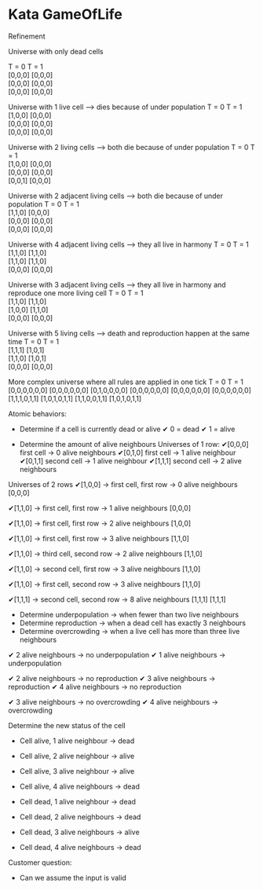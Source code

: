 # Kata GameOfLife
Refinement

Universe with only dead cells



T = 0   T = 1    
[0,0,0] [0,0,0]   
[0,0,0] [0,0,0]   
[0,0,0] [0,0,0] 

Universe with 1 live cell --> dies because of under population
T = 0   T = 1    
[1,0,0] [0,0,0]   
[0,0,0] [0,0,0]   
[0,0,0] [0,0,0] 

Universe with 2 living cells --> both die because of under population
T = 0   T = 1    
[1,0,0] [0,0,0]   
[0,0,0] [0,0,0]   
[0,0,1] [0,0,0] 

Universe with 2 adjacent living cells --> both die because of under population
T = 0   T = 1    
[1,1,0] [0,0,0]   
[0,0,0] [0,0,0]   
[0,0,0] [0,0,0] 

Universe with 4 adjacent living cells --> they all live in harmony
T = 0   T = 1    
[1,1,0] [1,1,0]   
[1,1,0] [1,1,0]   
[0,0,0] [0,0,0]

Universe with 3 adjacent living cells --> they all live in harmony and reproduce one more living cell
T = 0   T = 1    
[1,1,0] [1,1,0]   
[1,0,0] [1,1,0]   
[0,0,0] [0,0,0]

Universe with 5 living cells --> death and reproduction happen at the same time
T = 0   T = 1    
[1,1,1] [1,0,1]   
[1,1,0] [1,0,1]   
[0,0,0] [0,0,0]

More complex universe where all rules are applied in one tick
T = 0            T = 1       
[0,0,0,0,0,0]    [0,0,0,0,0,0]
[0,1,0,0,0,0]    [0,0,0,0,0,0]
[0,0,0,0,0,0]    [0,0,0,0,0,0]
[1,1,1,0,1,1]    [1,0,1,0,1,1]
[1,1,0,0,1,1]    [1,0,1,0,1,1]

Atomic behaviors:
- Determine if a cell is currently dead or alive
✔ 0 = dead
✔ 1 = alive

- Determine the amount of alive neighbours
Universes of 1 row:
✔[0,0,0] first cell -> 0 alive neighbours
✔[0,1,0] first cell -> 1 alive neighbour
✔[0,1,1] second cell -> 1 alive neighbour
✔[1,1,1] second cell -> 2 alive neighbours

Universes of 2 rows
✔[1,0,0] -> first cell, first row -> 0 alive neighbours
  [0,0,0]

✔[1,1,0] -> first cell, first row -> 1 alive neighbours
  [0,0,0]

✔[1,1,0] -> first cell, first row -> 2 alive neighbours
  [1,0,0]

✔[1,1,0] -> first cell,  first row -> 3 alive neighbours
  [1,1,0]

✔[1,1,0] -> third cell, second row -> 2 alive neighbours
  [1,1,0]

✔[1,1,0] -> second cell, first row -> 3 alive neighbours
  [1,1,0]

✔[1,1,0] -> first cell, second row -> 3 alive neighbours
  [1,1,0]

✔[1,1,1] -> second cell, second row -> 8 alive neighbours
  [1,1,1]
  [1,1,1]

- Determine underpopulation -> when fewer than two live neighbours
- Determine reproduction -> when a dead cell has exactly 3 neighbours
- Determine overcrowding -> when a live cell has more than three live neighbours 

✔ 2 alive neighbours -> no underpopulation
✔ 1 alive neighbours -> underpopulation

✔ 2 alive neighbours -> no reproduction
✔ 3 alive neighbours -> reproduction
✔ 4 alive neighbours -> no reproduction

✔ 3 alive neighbours -> no overcrowding
✔ 4 alive neighbours -> overcrowding

Determine the new status of the cell
- Cell alive, 1 alive neighbour -> dead
- Cell alive, 2 alive neighbour -> alive
- Cell alive, 3 alive neighbour -> alive
- Cell alive, 4 alive neighbours -> dead

- Cell dead, 1 alive neighbour -> dead
- Cell dead, 2 alive neighbours -> dead
- Cell dead, 3 alive neighbours -> alive
- Cell dead, 4 alive neighbours -> dead

Customer question:
- Can we assume the input is valid
